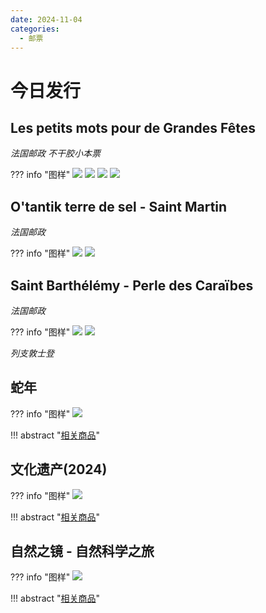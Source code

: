 ```yaml
---
date: 2024-11-04
categories:
  - 邮票
---
```


# 今日发行

## Les petits mots pour de Grandes Fêtes

*法国邮政 不干胶小本票*

??? info "图样"
    ![](https://www.laposte.fr/ecom/occ/ecommerce/medias/sys_master/productsmedias/hcd/h34/14685522133022/600Wx600H-JPG.webp_1124490-1/m-1124490-1_600Wx600H-JPG.jpg)
    ![](https://www.laposte.fr/ecom/occ/ecommerce/medias/sys_master/productsmedias/h23/ha2/14685523247134/600Wx600H-JPG.webp_1124490-2/m-1124490-2_600Wx600H-JPG.jpg)
    ![](https://www.laposte.fr/ecom/occ/ecommerce/medias/sys_master/productsmedias/h3e/h1e/14685542514718/600Wx600H-JPG.webp_1124490-3/m-1124490-3_600Wx600H-JPG.jpg)
    ![](https://www.laposte.fr/ecom/occ/ecommerce/medias/sys_master/productsmedias/h08/hc8/14685528883230/600Wx600H-JPG.webp_1124490-4/m-1124490-4_600Wx600H-JPG.jpg)

## O'tantik terre de sel - Saint Martin

*法国邮政*

??? info "图样"
    ![](https://www.laposte.fr/ecom/occ/ecommerce/medias/sys_master/productsmedias/hfd/hab/14685536157726/600Wx600H-JPG.webp_2124321-1/m-2124321-1_600Wx600H-JPG.jpg)
    ![](https://www.laposte.fr/ecom/occ/ecommerce/medias/sys_master/productsmedias/h3e/ha8/14685536026654/600Wx600H-JPG.webp_2124321-2/m-2124321-2_600Wx600H-JPG.jpg)

## Saint Barthélémy - Perle des Caraïbes

*法国邮政*

??? info "图样"
    ![](https://www.laposte.fr/ecom/occ/ecommerce/medias/sys_master/productsmedias/h14/hc3/14691106914334/600Wx600H-JPG.webp_2124320-1/m-2124320-1_600Wx600H-JPG.jpg)
    ![](https://www.laposte.fr/ecom/occ/ecommerce/medias/sys_master/productsmedias/h8d/h5f/14691107766302/600Wx600H-JPG.webp_2124320-2/m-2124320-2_600Wx600H-JPG.jpg)

*列支敦士登*

## 蛇年

??? info "图样"
    ![](https://www.philatelie.li/shop/ProdukteBilder/224.18.30_kl.png)
    
!!! abstract "[相关商品](https://www.philatelie.li/ki/en/Collecting/41/2024/Issue-4-2024/Chinese-Signs-of-the-Zodiac-Year-of-the-Snake.html)"

## 文化遗产(2024)

??? info "图样"
    ![](https://www.philatelie.li/shop/ProdukteBilder/224.17.30_kl.png)
    
!!! abstract "[相关商品](https://www.philatelie.li/ki/en/Collecting/41/2024/Issue-4-2024/Cultural-Heritage-2024.html)"

## 自然之镜 - 自然科学之旅

??? info "图样"
    ![](https://www.philatelie.li/shop/ProdukteBilder/224.16.30_kl.png)
    
!!! abstract "[相关商品](https://www.philatelie.li/ki/en/Collecting/41/2024/Issue-4-2024/Mirror-of-Nature.html)"